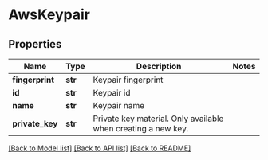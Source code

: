 # AwsKeypair

## Properties
Name | Type | Description | Notes
------------ | ------------- | ------------- | -------------
**fingerprint** | **str** | Keypair fingerprint | 
**id** | **str** | Keypair id | 
**name** | **str** | Keypair name | 
**private_key** | **str** | Private key material. Only available when creating a new key. | 

[[Back to Model list]](../README.md#documentation-for-models) [[Back to API list]](../README.md#documentation-for-api-endpoints) [[Back to README]](../README.md)


